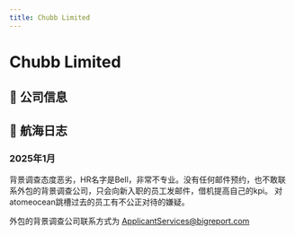```yaml
---
title: Chubb Limited
---
```


# Chubb Limited

## 📌 公司信息

<DirectHireCompanyTable state="new-york" city="new-york" companyJsonFileName="chubb-limited" />

## 🚢 航海日志

### 2025年1月

背景调查态度恶劣，HR名字是Bell，非常不专业。没有任何邮件预约，也不敢联系外包的背景调查公司，只会向新入职的员工发邮件，借机提高自己的kpi。
对atomeocean跳槽过去的员工有不公正对待的嫌疑。

外包的背景调查公司联系方式为 ApplicantServices@bigreport.com
